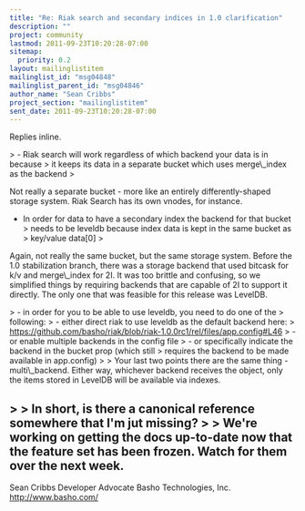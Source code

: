 ```yaml
---
title: "Re: Riak search and secondary indices in 1.0 clarification"
description: ""
project: community
lastmod: 2011-09-23T10:20:28-07:00
sitemap:
  priority: 0.2
layout: mailinglistitem
mailinglist_id: "msg04848"
mailinglist_parent_id: "msg04846"
author_name: "Sean Cribbs"
project_section: "mailinglistitem"
sent_date: 2011-09-23T10:20:28-07:00
---
```



Replies inline.


&gt; - Riak search will work regardless of which backend your data is in because
&gt; it keeps its data in a separate bucket which uses merge\\_index as the backend
&gt;

Not really a separate bucket - more like an entirely differently-shaped
storage system. Riak Search has its own vnodes, for instance.

- In order for data to have a secondary index the backend for that bucket
&gt; needs to be leveldb because index data is kept in the same bucket as
&gt; key/value data[0]
&gt;

Again, not really the same bucket, but the same storage system. Before the
1.0 stabilization branch, there was a storage backend that used bitcask for
k/v and merge\\_index for 2I. It was too brittle and confusing, so we
simplified things by requiring backends that are capable of 2I to support it
directly. The only one that was feasible for this release was LevelDB.


&gt; - in order for you to be able to use leveldb, you need to do one of the
&gt; following:
&gt; - either direct riak to use leveldb as the default backend here:
&gt; https://github.com/basho/riak/blob/riak-1.0.0rc1/rel/files/app.config#L46
&gt; - or enable multiple backends in the config file
&gt; - or specifically indicate the backend in the bucket prop (which still
&gt; requires the backend to be made available in app.config)
&gt;
&gt;
Your last two points there are the same thing - multi\\_backend. Either way,
whichever backend receives the object, only the items stored in LevelDB will
be available via indexes.


&gt;
&gt; In short, is there a canonical reference somewhere that I'm jut missing?
&gt;
&gt;
We're working on getting the docs up-to-date now that the feature set has
been frozen. Watch for them over the next week.
 --
Sean Cribbs 
Developer Advocate
Basho Technologies, Inc.
http://www.basho.com/
